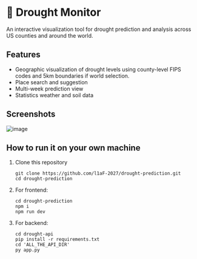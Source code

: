 # 🌵 Drought Monitor

An interactive visualization tool for drought prediction and analysis across US counties and around the world.

## Features

- Geographic visualization of drought levels using county-level FIPS codes and 5km boundaries if world selection.
- Place search and suggestion
- Multi-week prediction view
- Statistics weather and soil data

## Screenshots

![image](https://github.com/user-attachments/assets/5d52ccbc-722d-4268-9942-cde0224fc009)

## How to run it on your own machine

1. Clone this repository
   ```
   git clone https://github.com/l1aF-2027/drought-prediction.git
   cd drought-prediction
   ```

2. For frontend:
   ```
   cd drought-prediction
   npm i
   npm run dev
   ```

3. For backend:
   ```
   cd drought-api
   pip install -r requirements.txt
   cd 'ALL_THE_API_DIR'
   py app.py
   ```
